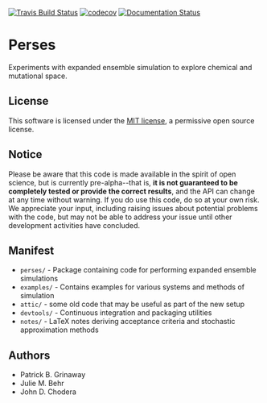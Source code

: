 [![Travis Build Status](https://travis-ci.org/choderalab/perses.svg?branch=master)](https://travis-ci.org/choderalab/perses)
[![codecov](https://codecov.io/gh/choderalab/perses/branch/master/graph/badge.svg)](https://codecov.io/gh/choderalab/perses/branch/master)
[![Documentation Status](https://readthedocs.org/projects/perses/badge/?version=latest)](http://perses.readthedocs.io/en/latest/?badge=latest)

# Perses

Experiments with expanded ensemble simulation to explore chemical and mutational space.

## License
This software is licensed under the [MIT license](https://opensource.org/licenses/MIT), a permissive open source license.

## Notice

Please be aware that this code is made available in the spirit of open science, but is currently pre-alpha--that is,
**it is not guaranteed to be completely tested or provide the correct results**, and the API can change at any time
without warning. If you do use this code, do so at your own risk. We appreciate your input, including raising issues
about potential problems with the code, but may not be able to address your issue until other development activities
have concluded.

## Manifest

* `perses/` - Package containing code for performing expanded ensemble simulations
* `examples/` - Contains examples for various systems and methods of simulation
* `attic/` - some old code that may be useful as part of the new setup
* `devtools/` - Continuous integration and packaging utilities
* `notes/` - LaTeX notes deriving acceptance criteria and stochastic approximation methods

## Authors

* Patrick B. Grinaway
* Julie M. Behr
* John D. Chodera
